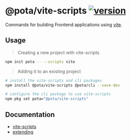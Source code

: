 # @pota/vite-scripts [![version](https://img.shields.io/npm/v/@pota/vite-scripts.svg?label=%20)](https://npmjs.org/package/@pota/vite-scripts)

Commands for building Frontend applications using [vite](https://github.com/vite/vite).

## Usage

> Creating a new project with vite-scripts

```bash
npm init pota -- --scripts vite
```

> Adding it to an existing project

```bash
# install the vite-scripts and cli packages
npm install @pota/vite-scripts @pota/cli --save-dev

# configure the cli package to use vite-scripts
npm pkg set pota="@pota/vite-scripts"
```

## Documentation

- [vite-scripts](https://mediamonks.github.io/pota/scripts/vite)
- [extending](https://github.com/mediamonks/pota/blob/main/core/cli/docs/extending.md)
